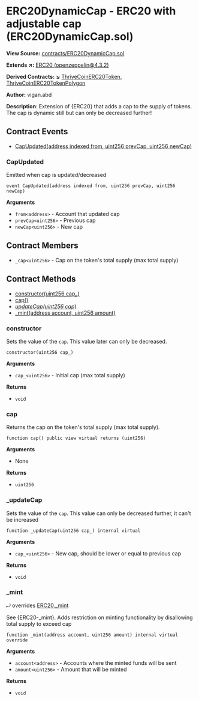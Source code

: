 # ERC20DynamicCap - ERC20 with adjustable cap (ERC20DynamicCap.sol)

**View Source:** [contracts/ERC20DynamicCap.sol](../contracts/ERC20DynamicCap.sol)

**Extends ↗:** [ERC20 (openzeppelin@4.3.2)](https://github.com/OpenZeppelin/openzeppelin-contracts/blob/v4.3.2/contracts/token/ERC20/ERC20.sol)

**Derived Contracts: ↘** [ThriveCoinERC20Token](ThriveCoinERC20Token.md), [ThriveCoinERC20TokenPolygon](ThriveCoinERC20TokenPolygon.md)

**Author:** vigan.abd

**Description**: Extension of {ERC20} that adds a cap to the supply of tokens.
The cap is dynamic still but can only be decreased further!

## Contract Events
- [CapUpdated(address indexed from, uint256 prevCap, uint256 newCap)](#CapUpdated)

### CapUpdated
Emitted when cap is updated/decreased
```solidity
event CapUpdated(address indexed from, uint256 prevCap, uint256 newCap)
```

**Arguments**
- `from<address>` - Account that updated cap
- `prevCap<uint256>` - Previous cap
- `newCap<uint256>` - New cap

## Contract Members
- `_cap<uint256>` - Cap on the token's total supply (max total supply)

## Contract Methods
- [constructor(uint256 cap_)](#constructor)
- [cap()](#cap)
- [_updateCap(uint256 cap_)](#_updateCap)
- [_mint(address account, uint256 amount)](#_mint)

### constructor
Sets the value of the `cap`. This value later can only be decreased.
```solidity
constructor(uint256 cap_)
```

**Arguments**
- `cap_<uint256>` - Initial cap (max total supply)

**Returns**
- `void` 

### cap
Returns the cap on the token's total supply (max total supply).
```solidity
function cap() public view virtual returns (uint256)
```

**Arguments**
- None

**Returns**
- `uint256` 

### _updateCap
Sets the value of the `cap`. This value can only be decreased further,
it can't be increased
```solidity
function _updateCap(uint256 cap_) internal virtual
```

**Arguments**
- `cap_<uint256>` - New cap, should be lower or equal to previous cap

**Returns**
- `void` 

### _mint
⤾ overrides [ERC20._mint](https://github.com/OpenZeppelin/openzeppelin-contracts/blob/v4.3.2/contracts/token/ERC20/ERC20.sol#L251)

See {ERC20-_mint}. Adds restriction on minting functionality by disallowing
total supply to exceed cap
```solidity
function _mint(address account, uint256 amount) internal virtual override
```

**Arguments**
- `account<address>` - Accounts where the minted funds will be sent
- `amount<uint256>` - Amount that will be minted

**Returns**
- `void` 
